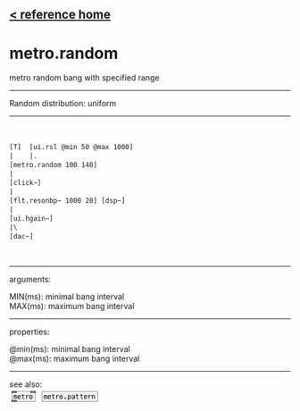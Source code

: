 [< reference home](ceammc_lib.html)
---

# metro.random


metro random bang with specified range

---

Random distribution: uniform<br>


---


```


[T]  [ui.rsl @min 50 @max 1000]
|    |.
[metro.random 100 140]
|
[click~]
|
[flt.resonbp~ 1000 20] [dsp~]
|
[ui.hgain~]
|\
[dac~]

            
```

---
arguments:

MIN(ms): minimal bang
            interval<br>
MAX(ms): maximum bang
            interval<br>

---
properties:

@min(ms): minimal
            bang interval<br>
@max(ms): maximum
            bang interval<br>

---
see also:<br>
[![metro](img/object_metro.png)](metro.html)
[![metro.pattern](img/object_metro.pattern.png)](metro.pattern.html)
